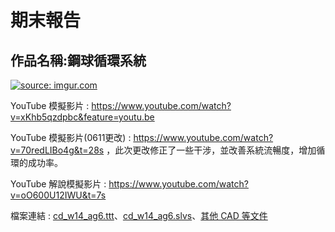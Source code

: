# 期末報告
## 作品名稱:鋼球循環系統
<a href="https://imgur.com/5ovC0uu"><img src="https://i.imgur.com/5ovC0uu.png" title="source: imgur.com" /></a>
































YouTube 模擬影片 : https://www.youtube.com/watch?v=xKhb5qzdpbc&feature=youtu.be

YouTube 模擬影片(0611更改) : https://www.youtube.com/watch?v=70redLIBo4g&t=28s ，此次更改修正了一些干涉，並改善系統流暢度，增加循環的成功率。

YouTube 解說模擬影片 : https://www.youtube.com/watch?v=oO600U12IWU&t=7s

檔案連結 : [cd_w14_ag6.ttt](https://github.com/s40523122/cd2018_hw/blob/master/lifter/cd_w14_ag6.ttt?raw=true)、[cd_w14_ag6.slvs](https://github.com/s40523122/cd2018_hw/tree/master/lifter/6-barLifter)、[其他 CAD 等文件](https://github.com/s40523122/cd2018_hw/tree/master/lifter)
